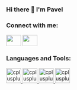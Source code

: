 ### Hi there 👋 I'm Pavel

<h3 align="left">Connect with me:</h3>
<p align="left">
<a href="https://t.me/PauPauGo" target="blank"><img align="center" src="https://cdn.jsdelivr.net/npm/simple-icons@3.0.1/icons/telegram.svg" alt="" height="30" width="40" /></a>
<a href="https://www.linkedin.com/in/pavel-golovin-81b780223/" target="blank"><img align="center" src="https://cdn.jsdelivr.net/npm/simple-icons@3.0.1/icons/linkedin.svg" alt="" height="30" width="40" /></a>
</p>

<h3 align="left">Languages and Tools:</h3>
<p align="left">
  <a href="https://practicum.yandex.ru/cpp/" target="_blank"> <img src="https://devicons.github.io/devicon/devicon.git/icons/cplusplus/cplusplus-original.svg" alt="cplusplus" width="40" height="40" /> </a>
  <a href="https://visualstudio.microsoft.com/ru/" target="_blank"> <img src="https://devicons.github.io/devicon/devicon.git/icons/visualstudio/visualstudio-plain-wordmark.svg" alt="cplusplus" width="40" height="40" /> </a>
  <a href="https://dotnet.microsoft.com/en-us/languages/csharp" target="_blank"> <img src="https://devicons.github.io/devicon/devicon.git/icons/csharp/csharp-original.svg" alt="cplusplus" width="40" height="40" /> </a>
  <a href="https://github.com/PauGolovin" target="_blank"> <img src="https://devicons.github.io/devicon/devicon.git/icons/github/github-original.svg.svg" alt="cplusplus" width="40" height="40" /> </a>
</p>

<!--
**PauGolovin/PauGolovin** is a ✨ _special_ ✨ repository because its `README.md` (this file) appears on your GitHub profile.

Here are some ideas to get you started:

- 🔭 I’m currently working on ...
- 🌱 I’m currently learning ...
- 👯 I’m looking to collaborate on ...
- 🤔 I’m looking for help with ...
- 💬 Ask me about ...
- 📫 How to reach me: ...
- 😄 Pronouns: ...
- ⚡ Fun fact: ...
-->
